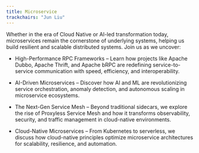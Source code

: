```yaml
---
title: Microservice
trackchairs: "Jun Liu"
---
```

Whether in the era of Cloud Native or AI-led transformation today, microservices remain the cornerstone of underlying systems, helping us build resilient and scalable distributed systems. Join us as we uncover:

* High-Performance RPC Frameworks – Learn how projects like Apache Dubbo, Apache Thrift, and Apache bRPC are redefining service-to-service communication with speed, efficiency, and interoperability.

* AI-Driven Microservices – Discover how AI and ML are revolutionizing service orchestration, anomaly detection, and autonomous scaling in microservice ecosystems.

* The Next-Gen Service Mesh – Beyond traditional sidecars, we explore the rise of Proxyless Service Mesh and how it transforms observability, security, and traffic management in cloud-native environments.

* Cloud-Native Microservices – From Kubernetes to serverless, we discuss how cloud-native principles optimize microservice architectures for scalability, resilience, and automation.
